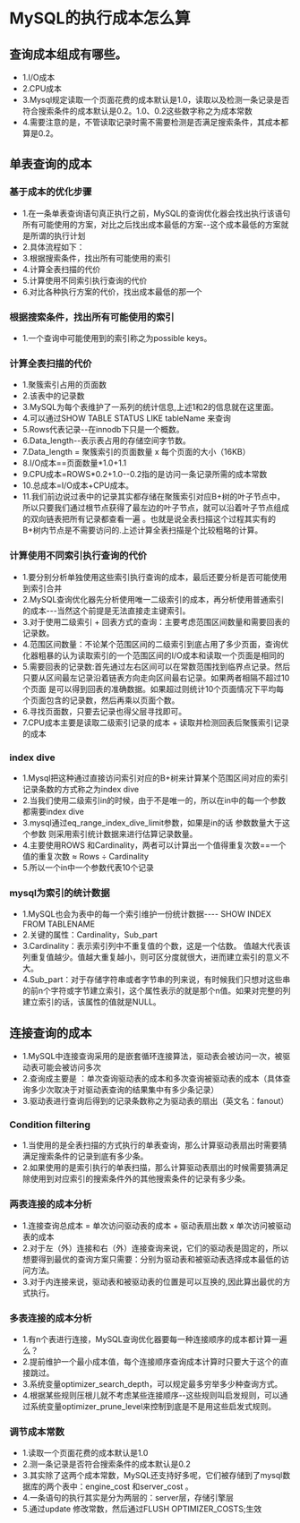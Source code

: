 # MySQL的执行成本怎么算

## 查询成本组成有哪些。

- 1.I/O成本
- 2.CPU成本
- 3.Mysql规定读取一个页面花费的成本默认是1.0，读取以及检测一条记录是否符合搜索条件的成本默认是0.2。1.0、0.2这些数字称之为成本常数
- 4.需要注意的是，不管读取记录时需不需要检测是否满足搜索条件，其成本都算是0.2。

## 单表查询的成本

### 基于成本的优化步骤

- 1.在一条单表查询语句真正执行之前，MySQL的查询优化器会找出执行该语句所有可能使用的方案，对比之后找出成本最低的方案--这个成本最低的方案就是所谓的执行计划
- 2.具体流程如下：
- 3.根据搜索条件，找出所有可能使用的索引
- 4.计算全表扫描的代价
- 5.计算使用不同索引执行查询的代价
- 6.对比各种执行方案的代价，找出成本最低的那一个

### 根据搜索条件，找出所有可能使用的索引

- 1.一个查询中可能使用到的索引称之为possible keys。

### 计算全表扫描的代价

- 1.聚簇索引占用的页面数
- 2.该表中的记录数
- 3.MySQL为每个表维护了一系列的统计信息,上述1和2的信息就在这里面。
- 4.可以通过SHOW TABLE STATUS LIKE tableName 来查询
- 5.Rows代表记录--在innodb下只是一个概数。
- 6.Data_length--表示表占用的存储空间字节数。
- 7.Data_length = 聚簇索引的页面数量 x 每个页面的大小（16KB）
- 8.I/O成本==页面数量*1.0+1.1
- 9.CPU成本=ROWS*0.2+1.0--0.2指的是访问一条记录所需的成本常数
- 10.总成本=I/O成本+CPU成本。
- 11.我们前边说过表中的记录其实都存储在聚簇索引对应B+树的叶子节点中，所以只要我们通过根节点获得了最左边的叶子节点，就可以沿着叶子节点组成的双向链表把所有记录都查看一遍
   。也就是说全表扫描这个过程其实有的B+树内节点是不需要访问的.上述计算全表扫描是个比较粗略的计算。

### 计算使用不同索引执行查询的代价

- 1.要分别分析单独使用这些索引执行查询的成本，最后还要分析是否可能使用到索引合并
- 2.MySQL查询优化器先分析使用唯一二级索引的成本，再分析使用普通索引的成本---当然这个前提是无法直接走主键索引。
- 3.对于使用二级索引 + 回表方式的查询：主要考虑范围区间数量和需要回表的记录数。
- 4.范围区间数量：不论某个范围区间的二级索引到底占用了多少页面，查询优化器粗暴的认为读取索引的一个范围区间的I/O成本和读取一个页面是相同的
- 5.需要回表的记录数:首先通过左右区间可以在常数范围找到临界点记录。然后只要从区间最左记录沿着链表方向走向区间最右记录。如果两者相隔不超过10个页面
   是可以得到回表的准确数据。如果超过则统计10个页面情况下平均每个页面包含的记录数，然后再乘以页面个数。
- 6.寻找页面数，只要去记录也得父层寻找即可。
- 7.CPU成本主要是读取二级索引记录的成本 + 读取并检测回表后聚簇索引记录的成本

### index dive

- 1.Mysql把这种通过直接访问索引对应的B+树来计算某个范围区间对应的索引记录条数的方式称之为index dive
- 2.当我们使用二级索引in的时候，由于不是唯一的，所以在in中的每一个参数都需要index dive
- 3.mysql通过eq_range_index_dive_limit参数，如果是in的话 参数数量大于这个参数 则采用索引统计数据来进行估算记录数量。
- 4.主要使用ROWS 和Cardinality，两者可以计算出一个值得重复次数==一个值的重复次数 ≈ Rows ÷ Cardinality
- 5.所以一个in中一个参数代表10个记录

### mysql为索引的统计数据

- 1.MySQL也会为表中的每一个索引维护一份统计数据---- SHOW INDEX FROM TABLENAME
- 2.关键的属性：Cardinality，Sub_part
- 3.Cardinality：表示索引列中不重复值的个数，这是一个估数。 值越大代表该列重复值越少。值越大重复越小，则可区分度就很大，进而建立索引的意义不大。
- 4.Sub_part：对于存储字符串或者字节串的列来说，有时候我们只想对这些串的前n个字符或字节建立索引，这个属性表示的就是那个n值。如果对完整的列建立索引的话，该属性的值就是NULL。

## 连接查询的成本

- 1.MySQL中连接查询采用的是嵌套循环连接算法，驱动表会被访问一次，被驱动表可能会被访问多次
- 2.查询成主要是 ：单次查询驱动表的成本和多次查询被驱动表的成本（具体查询多少次取决于对驱动表查询的结果集中有多少条记录）
- 3.驱动表进行查询后得到的记录条数称之为驱动表的扇出（英文名：fanout）

### Condition filtering

- 1.当使用的是全表扫描的方式执行的单表查询，那么计算驱动表扇出时需要猜满足搜索条件的记录到底有多少条。
- 2.如果使用的是索引执行的单表扫描，那么计算驱动表扇出的时候需要猜满足除使用到对应索引的搜索条件外的其他搜索条件的记录有多少条。

### 两表连接的成本分析

- 1.连接查询总成本 = 单次访问驱动表的成本 + 驱动表扇出数 x 单次访问被驱动表的成本
- 2.对于左（外）连接和右（外）连接查询来说，它们的驱动表是固定的，所以想要得到最优的查询方案只需要：分别为驱动表和被驱动表选择成本最低的访问方法。
- 3.对于内连接来说，驱动表和被驱动表的位置是可以互换的,因此算出最优的方式执行。

### 多表连接的成本分析

- 1.有n个表进行连接，MySQL查询优化器要每一种连接顺序的成本都计算一遍么？
- 2.提前维护一个最小成本值，每个连接顺序查询成本计算时只要大于这个的直接跳过。
- 3.系统变量optimizer_search_depth，可以规定最多穷举多少种查询方式。
- 4.根据某些规则压根儿就不考虑某些连接顺序--这些规则叫启发规则，可以通过系统变量optimizer_prune_level来控制到底是不是用这些启发式规则。

### 调节成本常数

- 1.读取一个页面花费的成本默认是1.0
- 2.测一条记录是否符合搜索条件的成本默认是0.2
- 3.其实除了这两个成本常数，MySQL还支持好多呢，它们被存储到了mysql数据库的两个表中：engine_cost  和server_cost  。
- 4.一条语句的执行其实是分为两层的：server层，存储引擎层
- 5.通过update 修改常数，然后通过FLUSH OPTIMIZER_COSTS;生效